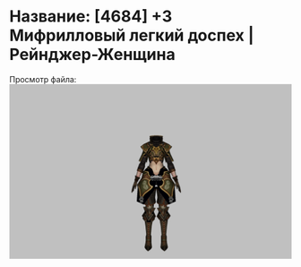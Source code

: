 # Название: [4684] +3 Мифрилловый легкий доспех | Рейнджер-Женщина

Просмотр файла:
![p030021.png](p030021.png)